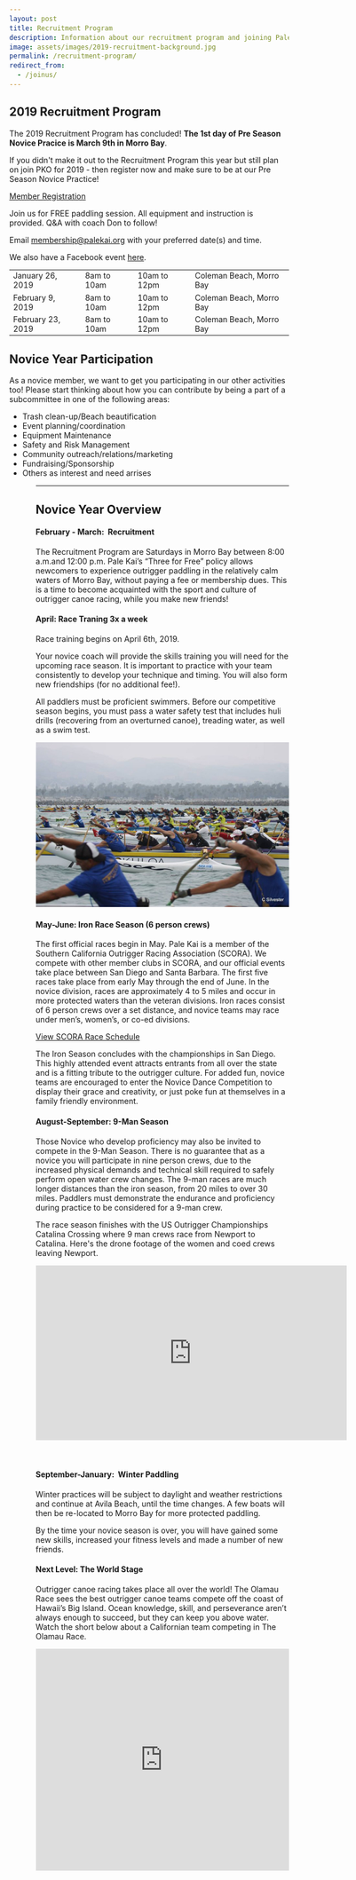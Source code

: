 ```yaml
---
layout: post
title: Recruitment Program
description: Information about our recruitment program and joining Pale Kai Outrigger
image: assets/images/2019-recruitment-background.jpg
permalink: /recruitment-program/
redirect_from:
  - /joinus/
---
```

<h2>2019 Recruitment Program</h2>
<div class="box">
	<p>The 2019 Recruitment Program has concluded! <strong>The 1st day of Pre Season Novice Pracice is March 9th in Morro Bay</strong>.</p>
	<p>If you didn't make it out to the Recruitment Program this year but still plan on join PKO for 2019 - then register now and make sure to be at our Pre Season Novice Practice!</p>
	<a href="/members/registration/" target="_blank" class="button">Member Registration</a>
</div>

<p>Join us for FREE paddling session. All equipment and instruction is provided. Q&A with coach Don to follow!</p>

<p>Email <a href="mailto:membership@palekai.org">membership@palekai.org</a> with your preferred date(s) and time.</p>

<p>We also have a Facebook event <a href="https://www.facebook.com/events/1041638106015534/">here</a>.</p>

<div class="table-wrapper">
			<table class="alt">
				<tbody>
					<tr>
						<td>January 26, 2019</td>
						<td>8am to 10am</td>
						<td>10am to 12pm</td>
						<td>Coleman Beach, Morro Bay</td>
					</tr>
					<tr>
						<td>February 9, 2019</td>
						<td>8am to 10am</td>
						<td>10am to 12pm</td>
						<td>Coleman Beach, Morro Bay</td>
					</tr>
					<tr>
						<td>February 23, 2019</td>
						<td>8am to 10am</td>
						<td>10am to 12pm</td>
						<td>Coleman Beach, Morro Bay</td>
					</tr>
				</tbody>
			</table>
</div>

<h2>Novice Year Participation</h2>
<p>
As a novice member, we want to get you participating in our other activities too! Please start thinking about how you can contribute by being a part of a subcommittee in one of the following areas:</p>
<ul>
<li>Trash clean-up/Beach beautification</li>
<li>Event planning/coordination</li>
<li>Equipment Maintenance</li>
<li>Safety and Risk Management</li>
<li>Community outreach/relations/marketing</li>
<li>Fundraising/Sponsorship</li>
<li>Others as interest and need arrises</li>
<ul>

<hr class="major" />
<h2>Novice Year Overview</h2>
<h4>February - March:  Recruitment </h4>

<p>The Recruitment Program are Saturdays in Morro Bay between 8:00 a.m.and 12:00 p.m. Pale Kai’s “Three for Free” policy allows newcomers to experience outrigger paddling in the relatively calm waters of Morro Bay, without paying a fee or membership dues. This is a time to become acquainted with the sport and culture of outrigger canoe racing, while you make new friends!</p>

<h4>April: Race Traning 3x a week</h4>
<p>Race training begins on April 6th, 2019.</p>
<p>
Your novice coach will provide the skills training you will need for the upcoming race season. It is important to practice with your team consistently to develop your technique and timing. You will also form new friendships (for no additional fee!).</p>


<p>All paddlers must be proficient swimmers. Before our competitive season begins, you must pass a water safety test that includes huli drills (recovering from an overturned canoe), treading water, as well as a swim test.</p>

<img src="/assets/images/outrigger-race-1.jpg" class="image right">

<h4>May-June: Iron Race Season (6 person crews)</h4>
<p>
The first official races begin in May.  Pale Kai is a member of the Southern California Outrigger Racing Association (SCORA).  We compete with other member clubs in SCORA, and our official events take place between San Diego and Santa Barbara. The first five races take place from early May through the end of June.  In the novice division, races are approximately 4 to 5 miles and occur in more protected waters than the veteran divisions.   Iron races consist of 6 person crews over a set distance, and novice teams may race under men’s, women’s, or co-ed divisions.
</p>
<a href="http://www.scora.org/race-schedule/" target="_blank" class="button">View SCORA Race Schedule</a>
<p>The Iron Season concludes with the championships in San Diego. This highly attended event attracts entrants from all over the state and is a fitting tribute to the outrigger culture. For added fun, novice teams are encouraged to enter the Novice Dance Competition to display their grace and creativity, or just poke fun at themselves in a family friendly environment.
</p>
<h4>August-September: 9-Man Season</h4>
<p>
Those Novice who develop proficiency may also be invited to compete in the 9-Man Season.  There is no guarantee that as a novice you will participate in nine person crews, due to the increased physical demands and technical skill required to safely perform open water crew changes.  The 9-man races are much longer distances than the iron season, from 20 miles to over 30 miles. Paddlers must demonstrate the endurance and proficiency during practice to be considered for a 9-man crew.
</p>
<p>The race season finishes with the US Outrigger Championships Catalina Crossing where 9 man crews race from Newport to Catalina. Here's the drone footage of the women and coed crews leaving Newport.</p>
<iframe width="560" height="315" src="https://www.youtube.com/embed/a3YqqHw4mbY" frameborder="0" allow="accelerometer; autoplay; encrypted-media; gyroscope; picture-in-picture" allowfullscreen></iframe>
<p>&nbsp;</p>
<h4>September-January:  Winter Paddling</h4>
<p>Winter practices will be subject to daylight and weather restrictions and continue at Avila Beach, until the time changes. A few boats will  then be re-located to Morro Bay for more protected paddling.  
</p>
<p>By the time your novice season is over, you will have gained some new skills, increased your fitness levels and made a number of new friends.
</p>

<h4>Next Level: The World Stage</h4>

<p>Outrigger canoe racing takes place all over the world! The Olamau Race sees the best outrigger canoe teams compete off the coast of Hawaii’s Big Island. Ocean knowledge, skill, and perseverance aren’t always enough to succeed, but they can keep you above water. Watch the short below about a Californian team competing in The Olamau Race.</p>
<iframe width="100%" height="400" src="https://www.youtube.com/embed/u-lGBRTvQzU" frameborder="0" allowfullscreen></iframe>




